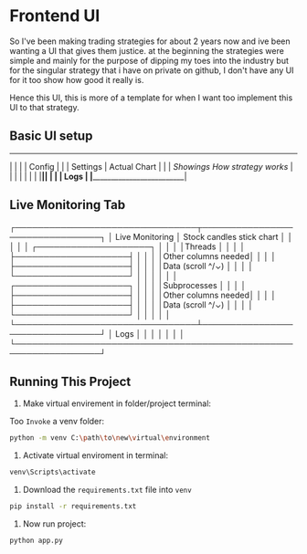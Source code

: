 # Frontend UI

So I've been making trading strategies for about 2 years now and ive been wanting a UI that gives them justice. at the beginning the strategies were simple and mainly for the purpose of dipping my toes into the industry but for the singular strategy that i have on private on github, I don't have any UI for it too show how good it really is.

Hence this UI, this is more of a template for when I want too implement this UI to that strategy.

## Basic UI setup

 ___________________________________________________
|            |                                      |
|   Config   |                                      |
|  Settings  |            Actual Chart              |
|            |    *Showings How strategy works*     |
|            |                                      |
|            |                                      |
|____________|______________________________________|
|                                                   |
|                       Logs                        |
|___________________________________________________|

## Live Monitoring Tab

┌────────────────────────────────┬────────────────────────────────┐
│        Live Monitoring         │   Stock candles stick chart    │
│                                │                                │
│      ┌────────────────────┐    │                                │
│      │Threads             │    │                                │
│      ├────────────────────┤    │                                │
│      │Other columns needed│    │                                │
│      ├────────────────────┤    │                                │
│      │Data (scroll ^/⌄)   │    │                                │
│      └────────────────────┘    │                                │
│                                │                                │
│       ┌────────────────────┐   │                                │
│       │Subprocesses        │   │                                │
│       ├────────────────────┤   │                                │
│       │Other columns needed│   │                                │
│       ├────────────────────┤   │                                │
│       │Data (scroll ^/⌄)   │   │                                │
│       └────────────────────┘   │                                │
│                                │                                │
└────────────────────────────────┴────────────────────────────────┘
│                                Logs                             │
│                                                                 │
│                                                                 │
│                                                                 │
└─────────────────────────────────────────────────────────────────┘

## Running This Project

1) Make virtual envirement in folder/project terminal:

Too `Invoke` a venv folder:

```bash
python -m venv C:\path\to\new\virtual\environment
```

1) Activate virtual enviroment in terminal:

```bash
venv\Scripts\activate
```

1) Download the `requirements.txt` file into `venv`

```bash
pip install -r requirements.txt
```

1) Now run project:

```bash
python app.py
```
